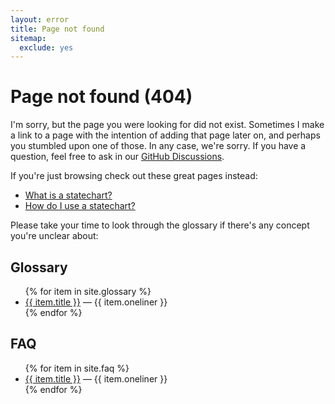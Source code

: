 ```yaml
---
layout: error
title: Page not found
sitemap:
  exclude: yes
---
```


# Page not found (404)

I'm sorry, but the page you were looking for did not exist.  Sometimes I make a link to a page with the intention of adding that page later on, and perhaps you stumbled upon one of those.  In any case, we're sorry.  If you have a question, feel free to ask in our [GitHub Discussions](https://github.com/statecharts/statecharts/discussions).

If you're just browsing check out these great pages instead:

- [What is a statechart?](/what-is-a-statechart.html)
- [How do I use a statechart?](/how-to-use-statecharts.html)

Please take your time to look through the glossary if there's any concept you're unclear about:

## Glossary

<ul>
{% for item in site.glossary %}
   <li><a href="{{ item.url }}">{{ item.title }}</a> — {{ item.oneliner }}</li>
{% endfor %}
</ul>

## FAQ

<ul>
{% for item in site.faq %}
   <li><a href="{{ item.url }}">{{ item.title }}</a> — {{ item.oneliner }}</li>
{% endfor %}
</ul>
